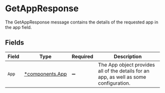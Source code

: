 # GetAppResponse

The GetAppResponse message contains the details of the requested app in the app field.


## Fields

| Field                                                                                 | Type                                                                                  | Required                                                                              | Description                                                                           |
| ------------------------------------------------------------------------------------- | ------------------------------------------------------------------------------------- | ------------------------------------------------------------------------------------- | ------------------------------------------------------------------------------------- |
| `App`                                                                                 | [*components.App](../../models/components/app.md)                                     | :heavy_minus_sign:                                                                    | The App object provides all of the details for an app, as well as some configuration. |